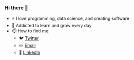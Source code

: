 ### Hi there 👋

- :zap: I love programming, data science, and creating software
- 🌱 Addicted to learn and grow every day
- 📫 How to find me: 
  - :bird: [Twitter](https://twitter.com/varinliali)
  - :pencil2: [Email](avarinlioglu@gmail.com)
  - :office: [LinkedIn](https://www.linkedin.com/in/varinliali/)



<!-- - :zap: I love programming, data science, and books
- 🌱 I’m addicted to learning and growing every day
- :earth_africa: I am currently sharing a little bit of my knowledge to the world through my blogs
- 📫 How to find me: 
  - :bird: [Twitter](https://twitter.com/varinliali)
  - :pencil2: [Email](avarinlioglu@gmail.com)
  - :office: [LinkedIn](https://www.linkedin.com/in/varinliali/)
 -->
<!--
**varinliali/varinliali** is a ✨ _special_ ✨ repository because its `README.md` (this file) appears on your GitHub profile.

Here are some ideas to get you started:

- 🔭 I’m currently working on ...
- 🌱 I’m currently learning ...
- 👯 I’m looking to collaborate on ...
- 🤔 I’m looking for help with ...
- 💬 Ask me about ...
- 📫 How to reach me: ...
- 😄 Pronouns: ...
- ⚡ Fun fact: ...
-->
